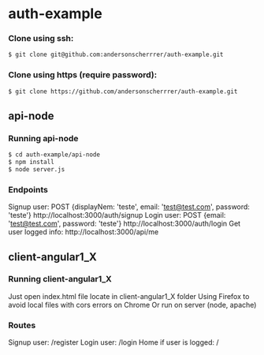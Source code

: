 # auth-example

### Clone using ssh:
```sh
$ git clone git@github.com:andersonscherrrer/auth-example.git
```
### Clone using https (require password):
```sh
$ git clone https://github.com/andersonscherrrer/auth-example.git
```

## api-node

### Running api-node
```sh
$ cd auth-example/api-node
$ npm install
$ node server.js
```
### Endpoints
Signup user: POST {displayNem: 'teste', email: 'test@test.com', password: 'teste'} http://localhost:3000/auth/signup
Login user: POST {email: 'test@test.com', password: 'teste'} http://localhost:3000/auth/login
Get user logged info: http://localhost:3000/api/me

## client-angular1_X

### Running client-angular1_X
Just open index.html file locate in client-angular1_X folder 
Using Firefox to avoid local files with cors errors on Chrome
Or run on server (node, apache)

### Routes
Signup user: /register
Login user: /login
Home if user is logged: /
